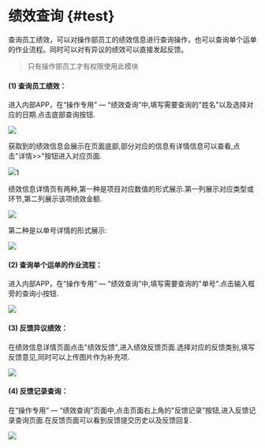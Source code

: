 # 绩效查询 {#test}

查询员工绩效，可以对操作部员工的绩效信息进行查询操作，也可以查询单个运单的作业流程。同时可以对有异议的绩效可以直接发起反馈。

> 只有操作部员工才有权限使用此模块

#### \(1\) 查询员工绩效：

进入内部APP，在“操作专用” — “绩效查询”中,填写需要查询的"姓名"以及选择对应的日期.点击底部查询按钮.

![](/assets/IMG_0133.PNG)

获取到的绩效信息会展示在页面底部,部分对应的信息有详情信息可以查看,点击"详情&gt;&gt;"按钮进入对应页面.

![](/assets/IMG_0128.PNG)1

绩效信息详情页有两种,第一种是项目对应数值的形式展示.第一列展示对应类型或环节,第二列展示该项绩效金额.

![](/assets/IMG_0129.PNG)

第二种是以单号详情的形式展示:

![](/assets/IMG_0130.PNG)

#### \(2\) 查询单个运单的作业流程：

进入内部APP，在“操作专用” — “绩效查询”中,填写需要查询的"单号".点击输入框旁的查询小按钮.

![](/assets/IMG_0135.png)

#### \(3\) 反馈异议绩效：

在绩效信息详情页面点击"绩效反馈",进入绩效反馈页面.选择对应的反馈类别,填写反馈意见,同时可以上传图片作为补充项.

![](/assets/IMG_0131.PNG)

#### \(4\) 反馈记录查询：

在“操作专用” — “绩效查询”页面中,点击页面右上角的"反馈记录"按钮,进入反馈记录查询页面.在反馈页面可以看到反馈提交历史以及反馈回复.

![](/assets/IMG_0132.PNG)

